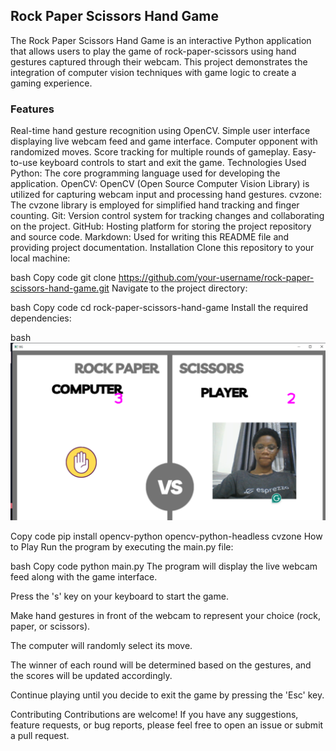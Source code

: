 ## Rock Paper Scissors Hand Game

The Rock Paper Scissors Hand Game is an interactive Python application that allows users to play the game of rock-paper-scissors using hand gestures captured through their webcam. This project demonstrates the integration of computer vision techniques with game logic to create a gaming experience.

### Features

Real-time hand gesture recognition using OpenCV.
Simple user interface displaying live webcam feed and game interface.
Computer opponent with randomized moves.
Score tracking for multiple rounds of gameplay.
Easy-to-use keyboard controls to start and exit the game.
Technologies Used
Python: The core programming language used for developing the application.
OpenCV: OpenCV (Open Source Computer Vision Library) is utilized for capturing webcam input and processing hand gestures.
cvzone: The cvzone library is employed for simplified hand tracking and finger counting.
Git: Version control system for tracking changes and collaborating on the project.
GitHub: Hosting platform for storing the project repository and source code.
Markdown: Used for writing this README file and providing project documentation.
Installation
Clone this repository to your local machine:



bash
Copy code
git clone https://github.com/your-username/rock-paper-scissors-hand-game.git
Navigate to the project directory:

bash
Copy code
cd rock-paper-scissors-hand-game
Install the required dependencies:

bash![alt text](<2024-03-12 (1).png>)

Copy code
pip install opencv-python opencv-python-headless cvzone
How to Play
Run the program by executing the main.py file:

bash
Copy code
python main.py
The program will display the live webcam feed along with the game interface.

Press the 's' key on your keyboard to start the game.

Make hand gestures in front of the webcam to represent your choice (rock, paper, or scissors).

The computer will randomly select its move.

The winner of each round will be determined based on the gestures, and the scores will be updated accordingly.

Continue playing until you decide to exit the game by pressing the 'Esc' key.

Contributing
Contributions are welcome! If you have any suggestions, feature requests, or bug reports, please feel free to open an issue or submit a pull request.